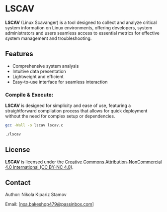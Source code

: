 # LSCAV

**LSCAV** (Linux Scavanger) is a tool designed to collect and analyze critical system information on Linux environments, offering developers, system administrators and users seamless access to essential metrics for effective system management and troubleshooting.

## Features
- Comprehensive system analysis
- Intuitive data presentation
- Lightweight and efficient
- Easy-to-use interface for seamless interaction

### Compile & Execute:

**LSCAV** is designed for simplicity and ease of use, featuring a straightforward compilation process that allows for quick deployment without the need for complex setup or dependencies.

```bash
gcc -Wall -o lscav lscav.c
```

```bash
./lscav
```

## License

**LSCAV** is licensed under the [Creative Commons Attribution-NonCommercial 4.0 International (CC BY-NC 4.0)](https://creativecommons.org/licenses/by-nc/4.0/).

## Contact

Author: Nikola Kipariz Stamov  

Email: [nxa.bakeshop479@passinbox.com]  
